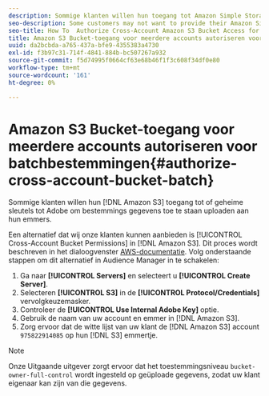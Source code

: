 ```yaml
---
description: Sommige klanten willen hun toegang tot Amazon Simple Storage Service (Amazon S3) of geheime sleutels aan Adobe mogelijk niet verlenen om het uploaden van bestemmingsgegevens naar hun emmers toe te staan.
seo-description: Some customers may not want to provide their Amazon Simple Storage Service (Amazon S3) access or secret keys to Adobe to authorize destination data upload to their buckets.
seo-title: How To  Authorize Cross-Account Amazon S3 Bucket Access for Batch Destinations
title: Amazon S3 Bucket-toegang voor meerdere accounts autoriseren voor batchbestemmingen
uuid: da2bcbda-a765-437a-bfe9-4355383a4730
exl-id: f3b97c31-714f-4841-884b-bc507267a932
source-git-commit: f5d74995f0664cf63e68b46f1f3c608f34df0e80
workflow-type: tm+mt
source-wordcount: '161'
ht-degree: 0%

---
```


# Amazon S3 Bucket-toegang voor meerdere accounts autoriseren voor batchbestemmingen{#authorize-cross-account-bucket-batch}

Sommige klanten willen hun [!DNL Amazon S3] toegang tot of geheime sleutels tot Adobe om bestemmings gegevens toe te staan uploaden aan hun emmers.

Een alternatief dat wij onze klanten kunnen aanbieden is [!UICONTROL Cross-Account Bucket Permissions] in [!DNL Amazon S3]. Dit proces wordt beschreven in het dialoogvenster [AWS-documentatie](https://docs.aws.amazon.com/AmazonS3/latest/dev/example-walkthroughs-managing-access-example2.html). Volg onderstaande stappen om dit alternatief in Audience Manager in te schakelen:

1. Ga naar **[!UICONTROL Servers]** en selecteert u **[!UICONTROL Create Server]**.
1. Selecteren **[!UICONTROL S3]** in de **[!UICONTROL Protocol/Credentials]** vervolgkeuzemasker.
1. Controleer de **[!UICONTROL Use Internal Adobe Key]** optie.
1. Gebruik de naam van uw account en emmer in [!DNL Amazon S3].
1. Zorg ervoor dat de witte lijst van uw klant de [!DNL Amazon S3] account `975822914085` op hun [!DNL S3] emmertje.

>[!NOTE]
>
>Onze Uitgaande uitgever zorgt ervoor dat het toestemmingsniveau `bucket-owner-full-control` wordt ingesteld op geüploade gegevens, zodat uw klant eigenaar kan zijn van die gegevens.
